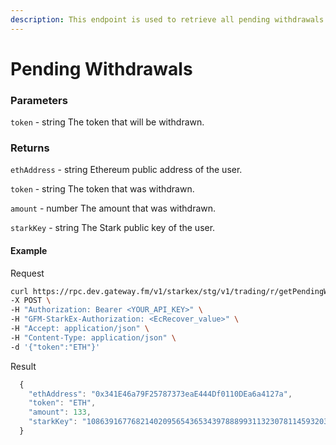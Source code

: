```yaml
---
description: This endpoint is used to retrieve all pending withdrawals. If a token is specified, withdrawals pertaining to only that particular token are provided.
---
```


# Pending Withdrawals

### **Parameters**
`token` - string
The token that will be withdrawn.

### **Returns**
`ethAddress` - string
Ethereum public address of the user.

`token` - string
The token that was withdrawn.

`amount` - number
The amount that was withdrawn.

`starkKey` - string
The Stark public key of the user.

#### **Example**

Request

```bash
curl https://rpc.dev.gateway.fm/v1/starkex/stg/v1/trading/r/getPendingWithdrawals \
-X POST \
-H "Authorization: Bearer <YOUR_API_KEY>" \
-H "GFM-StarkEx-Authorization: <EcRecover_value>" \
-H "Accept: application/json" \
-H "Content-Type: application/json" \  
-d '{"token":"ETH"}'
```


Result

```javascript
  {
    "ethAddress": "0x341E46a79F25787373eaE444Df0110DEa6a4127a",
    "token": "ETH",
    "amount": 133,
    "starkKey": "1086391677682140209565436534397888993113230781145932035642834566847897455970"
  }
```